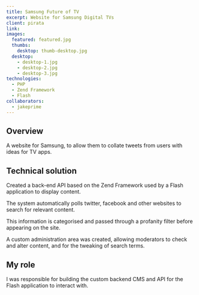 ```yaml
---
title: Samsung Future of TV
excerpt: Website for Samsung Digital TVs
client: pirata
link:
images:
  featured: featured.jpg
  thumbs:
    desktop: thumb-desktop.jpg
  desktop:
    - desktop-1.jpg
    - desktop-2.jpg
    - desktop-3.jpg
technologies:
  - PHP
  - Zend Framework
  - Flash
collaborators:
  - jakeprime
---
```


## Overview

A website for Samsung, to allow them to collate tweets from users with ideas for TV apps.

## Technical solution

Created a back-end API based on the Zend Framework used by a Flash application to display content.

The system automatically polls twitter, facebook and other websites to search for relevant content.

This information is categorised and passed through a profanity filter before appearing on the site.

A custom administration area was created, allowing moderators to check and alter content, and for the tweaking of search terms.

## My role

I was responsible for building the custom backend CMS and API for the Flash application to interact with.
